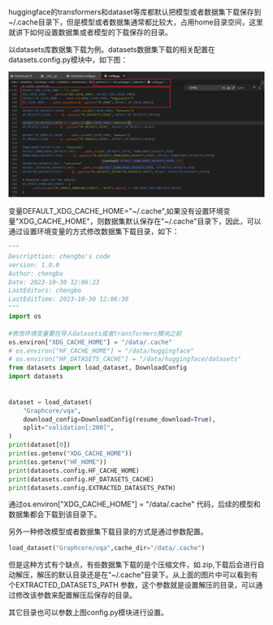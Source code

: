 huggingface的transformers和dataset等库都默认把模型或者数据集下载保存到~/.cache目录下，但是模型或者数据集通常都比较大，占用home目录空间，这里就讲下如何设置数据集或者模型的下载保存的目录。

以datasets库数据集下载为例。datasets数据集下载的相关配置在datasets.config.py模块中，如下图：

![image-20231031165446512](./images/NLP25-huggingface自定义数据集和模型下载存储目录/image-20231031165446512.png)

变量DEFAULT_XDG_CACHE_HOME="~/.cache",如果没有设置环境变量"XDG_CACHE_HOME"，则数据集默认保存在"~/.cache"目录下，因此，可以通过设置环境变量的方式修改数据集下载目录，如下：

```python
"""
Descripttion: chengbo's code
version: 1.0.0
Author: chengbo
Date: 2023-10-30 12:06:23
LastEditors: chengbo
LastEditTime: 2023-10-30 12:06:30
"""
import os

#修改环境变量要在导入datasets或者transformers模块之前
os.environ["XDG_CACHE_HOME"] = "/data/.cache"  
# os.environ["HF_CACHE_HOME"] = "/data/huggingface"
# os.environ["HF_DATASETS_CACHE"] = "/data/huggingface/datasets"
from datasets import load_dataset, DownloadConfig
import datasets


dataset = load_dataset(
    "Graphcore/vqa",
    download_config=DownloadConfig(resume_download=True),
    split="validation[:200]",
)
print(dataset[0])
print(os.getenv("XDG_CACHE_HOME"))
print(os.getenv("HF_HOME"))
print(datasets.config.HF_CACHE_HOME)
print(datasets.config.HF_DATASETS_CACHE)
print(datasets.config.EXTRACTED_DATASETS_PATH)

```

通过os.environ["XDG_CACHE_HOME"] = "/data/.cache" 代码，后续的模型和数据集都会下载到该目录下。



另外一种修改模型或者数据集下载目录的方式是通过参数配置。

```python
load_dataset("Graphcore/vqa",cache_dir="/data/.cache")
```

但是这种方式有个缺点，有些数据集下载的是个压缩文件，如.zip,下载后会进行自动解压，解压的默认目录还是在"~/.cache"目录下。从上面的图片中可以看到有个EXTRACTED_DATASETS_PATH 参数，这个参数就是设置解压的目录，可以通过修改该参数来配置解压后保存的目录。

其它目录也可以参数上图config.py模块进行设置。



